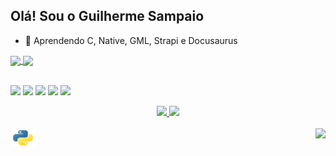 ## Olá! Sou o Guilherme Sampaio

- 🌱 Aprendendo C, Native, GML, Strapi e Docusaurus

<a href="https://github.com/anuraghazra/github-readme-stats">
  <img  width = "400" align="center" src="https://github-readme-stats.vercel.app/api?username=GuilhermeSsampaio&theme=radical&show_icons=" />
</a>
<a href="https://github.com/anuraghazra/convoychat">
  <img width = "340"  align="center" src="https://github-readme-stats.vercel.app/api/top-langs?username=GuilhermeSsampaio&layout=compact&langs_count=8&card_width=320&theme=radical" />
</a>
<br>
<br>

<a href = "#"><img width = "60" heigth = "60" src="https://cdn.jsdelivr.net/gh/devicons/devicon/icons/html5/html5-original.svg" /></a>
<img width = "60" heigth = "60" src="https://cdn.jsdelivr.net/gh/devicons/devicon/icons/css3/css3-original.svg" />
<img width = "60" heigth = "60" src="https://cdn.jsdelivr.net/gh/devicons/devicon/icons/javascript/javascript-original.svg" />
<img width = "60" heigth = "60" src="https://cdn.jsdelivr.net/gh/devicons/devicon/icons/python/python-original.svg" />
<img width = "60" heigth = "60" src="https://cdn.jsdelivr.net/gh/devicons/devicon/icons/php/php-original.svg" />

<div align="center">
  <a href="https://github.com/GuilhermeSsampaio">
  <img height="150em" src="https://github-readme-stats.vercel.app/api?username=guilherme&show_icons=true&theme=radical&include_all_commits=true&count_private=true"/>
  <img height="150em" src="https://github-readme-stats.vercel.app/api/top-langs/?username=guilherme&layout=compact&langs_count=7&theme=radical"/>
</div>
  
<div style="display: inline_block"><br>
    <img align="center" alt="Rafa-Python" height="30" width="40" src="https://raw.githubusercontent.com/devicons/devicon/master/icons/python/python-original.svg">
    <img align="right" height="180em" src="meel.png">
</div>


